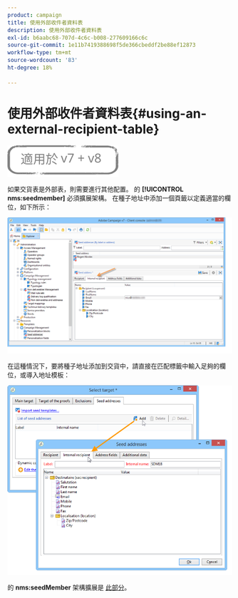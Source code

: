 ```yaml
---
product: campaign
title: 使用外部收件者資料表
description: 使用外部收件者資料表
exl-id: b6aabc68-707d-4c6c-b008-277609166c6c
source-git-commit: 1e11b7419388698f5de366cbeddf2be88ef12873
workflow-type: tm+mt
source-wordcount: '83'
ht-degree: 18%

---
```


# 使用外部收件者資料表{#using-an-external-recipient-table}

![](../../assets/common.svg)

如果交貨表是外部表，則需要進行其他配置。 的 **[!UICONTROL nms:seedmember]** 必須擴展架構。 在種子地址中添加一個頁籤以定義適當的欄位，如下所示：

![](assets/s_ncs_user_seedlist_new_tab.png)

在這種情況下，要將種子地址添加到交貨中，請直接在匹配標籤中輸入足夠的欄位，或導入地址模板：

![](assets/s_ncs_user_seedlist_add_new_tab.png)

的 **nms:seedMember** 架構擴展是 [此部分](../../configuration/using/seed-addresses.md)。
